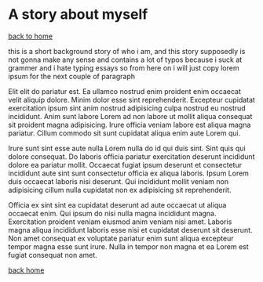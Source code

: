 # A story about myself 

[back to home](index.md)


this is a short background story of who i am, and this story supposedly is not gonna make any sense and contains a lot of typos because i suck at grammer and i hate typing essays so from here on i will just copy lorem ipsum for the next couple of paragraph 



Elit elit do pariatur est. Ea ullamco nostrud enim proident enim occaecat velit aliquip dolore. Minim dolor esse sint reprehenderit. Excepteur cupidatat exercitation ipsum sint anim nostrud adipisicing culpa nostrud eu nostrud incididunt. Anim sunt labore Lorem ad non labore ut mollit aliqua consequat sit proident magna adipisicing. Irure officia veniam labore est aliqua magna pariatur. Cillum commodo sit sunt cupidatat aliqua enim aute Lorem qui.

Irure sunt sint esse aute nulla Lorem nulla do id qui duis sint. Sint quis qui dolore consequat. Do laboris officia pariatur exercitation deserunt incididunt dolore ea pariatur mollit. Occaecat fugiat ipsum deserunt et consectetur incididunt aute sint sunt consectetur officia ex aliqua laboris. Ipsum Lorem duis occaecat laboris nisi deserunt. Qui incididunt mollit veniam non adipisicing cillum nulla cupidatat non ex adipisicing sit reprehenderit.

Officia ex sint sint ea cupidatat deserunt ad aute occaecat ut aliqua occaecat enim. Qui ipsum do nisi nulla magna incididunt magna. Exercitation proident veniam eiusmod anim veniam nisi amet. Laboris magna aliqua incididunt laboris esse nisi et cupidatat deserunt sit deserunt. Non amet consequat ex voluptate pariatur enim sunt aliqua excepteur tempor magna esse sunt irure. Nulla in tempor non magna et ea Lorem est fugiat consequat non amet.

[back home](index.md)